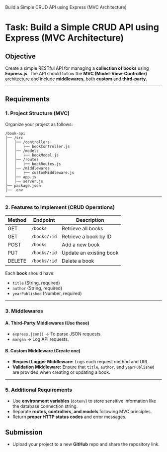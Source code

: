 Build a Simple CRUD API using Express (MVC Architecture)

# Task: Build a Simple CRUD API using Express (MVC Architecture)

## Objective

Create a simple RESTful API for managing a **collection of books** using **Express.js**. The API should follow the **MVC (Model-View-Controller)** architecture and include **middlewares**, both **custom** and **third-party**.

---

## Requirements

### 1. Project Structure (MVC)

Organize your project as follows:

```
/book-api  
│── /src  
│   │── /controllers  
│   │   ├── bookController.js  
│   │── /models  
│   │   ├── bookModel.js  
│   │── /routes  
│   │   ├── bookRoutes.js  
│   │── /middlewares  
│   │   ├── customMiddleware.js   
│   │── app.js  
│   │── server.js  
│── package.json  
│── .env  
```

---

### 2. Features to Implement (CRUD Operations)


| Method | Endpoint     | Description             |
| ------ | ------------ | ----------------------- |
| GET    | `/books`     | Retrieve all books      |
| GET    | `/books/:id` | Retrieve a book by ID   |
| POST   | `/books`     | Add a new book          |
| PUT    | `/books/:id` | Update an existing book |
| DELETE | `/books/:id` | Delete a book           |

Each **book** should have:

* `title` (String, required)
* `author` (String, required)
* `yearPublished` (Number, required)

---

### 3. Middlewares

#### A. Third-Party Middlewares (Use these)

* `express.json()` → To parse JSON requests.
* `morgan` → Log API requests.

#### B. Custom Middleware (Create one)

* **Request Logger Middleware:** Logs each request method and URL.
* **Validation Middleware:** Ensure that `title`, `author`, and `yearPublished` are provided when creating or updating a book.

---

### 5. Additional Requirements

* Use **environment variables** (`dotenv`) to store sensitive information like the database connection string.
* Separate **routes, controllers, and models** following MVC principles.
* Return **proper HTTP status codes** and error messages.

## Submission

* Upload your project to a new **GitHub** repo and share the repository link.
